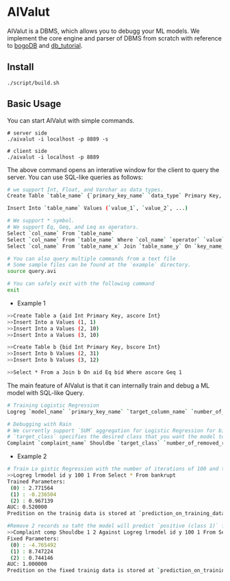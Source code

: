 # AIValut

AIValut is a DBMS, which allows you to debugg your ML models. We implement the core engine and parser of DBMS from scratch with reference to [bogoDB](https://github.com/ad-sho-loko/bogoDB) and [db_tutorial](https://github.com/cstack/db_tutorial). 

## Install

```
./script/build.sh
```

## Basic Usage

You can start AIValut with simple commands.


```
# server side
./aivalut -i localhost -p 8889 -s
```

```
# client side
./aivalut -i localhost -p 8889
```

The above command opens an interative window for the client to query the server. You can use SQL-like queries as follows:

```bash
# we support Int, Float, and Varchar as data types.
Create Table `table_name` {`primary_key_name` `data_type` Primary Key, `col_name` `data_type`, ...}

Insert Into `table_name` Values (`value_1`, `value_2`, ...)

# We support * symbol.
# We support Eq, Geq, and Leq as operators.
Select `col_name` From `table_name`
Select `col_name` From `table_name` Where `col_name` `operator` `value`
Select `col_name` From `table_name_x` Join `table_name_y` On `key_name_of_x` Eq `key_name_of_y`

# You can also query multiple commands from a text file
# Some sample files can be found at the `example` directory.
source query.avi

# You can safely exit with the following command
exit
```

-   Example 1

```bash
>>Create Table a {aid Int Primary Key, ascore Int}
>>Insert Into a Values (1, 1)
>>Insert Into a Values (2, 10)
>>Insert Into a Values (3, 10)

>>Create Table b {bid Int Primary Key, bscore Int}
>>Insert Into b Values (2, 31)
>>Insert Into b Values (3, 12)

>>Select * From a Join b On aid Eq bid Where ascore Geq 1
```

The main feature of AIValut is that it can internally train and debug a ML model with SQL-like Query.

```bash
# Training Logistic Regression
Logreg `model_name` `primary_key_name` `target_column_name` `number_of_iteration` `learning_rate` From Select `primary_key_name`, `feature_name` From `table_name`

# Debugging with Rain
# We currently support `SUM` aggregation for Logistic Regression for binary classification
# `target_class` specifies the desired class that you want the model to predict for samples satisfying `Where` constraints 
Complaint `complaint_name` Shouldbe `target_class` `number_of_removed_records` Against Logreg `model_name_to_be_debugged` `primary_key_name` `target_column_name` `number_of_iteration` `learning_rate` From Select `primary_key_name`, `feature_name` From `table_name` Where `condition`
```

-   Example 2

```bash
# Train Lo gistic Regression with the number of iterations of 100 and the learning rate of 1. The name of target feature is `y`, and We use all other features as traning data
>>Logreg lrmodel id y 100 1 From Select * From bankrupt
Trained Parameters:
 (0) : 2.771564
 (1) : -0.236504
 (2) : 0.967139
AUC: 0.520000
Predition on the trainig data is stored at `prediction_on_training_data_lrmodel`

#Remove 2 records so taht the model will predict `positive (class 1)` for the samples with `salary` greater or equal to 1000
>>Complaint comp Shouldbe 1 2 Against Logreg lrmodel id y 100 1 From Select * From bankrupt Where salary Geq 1000
Fixed Parameters:
 (0) : -4.765492
 (1) : 8.747224
 (2) : 0.744146
AUC: 1.000000
Predition on the fixed trainig data is stored at `prediction_on_training_data_comp_lrmodel`
```
